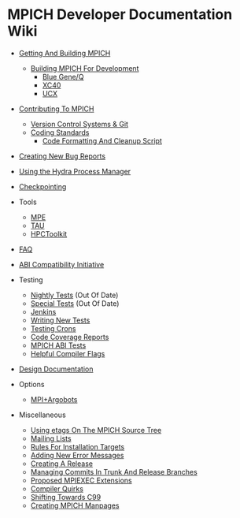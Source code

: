 # MPICH Developer Documentation Wiki

- [Getting And Building MPICH](source_code/Github.md)
    - [Building MPICH For Development](source_code/Building_MPICH_For_Development.md)
        - [Blue Gene/Q](source_code/BGQ.md)
        - [XC40](source_code/Cray.md)
        - [UCX](source_code/Summit.md)

- [Contributing To MPICH](source_code/Contributing_to_MPICH.md)
    - [Version Control Systems & Git](source_code/Version_Control_System.md)
    - [Coding Standards](source_code/Coding_Standards.md)
        - [Code Formatting And Cleanup Script](source_code/Code_Formatting_And_Cleanup_Script.md)

- [Creating New Bug Reports](source_code/Bug_Tickets.md)
- [Using the Hydra Process Manager](how_to/Using_the_Hydra_Process_Manager.md)
- [Checkpointing](how_to/Checkpointing.md)

- Tools
    - [MPE](tools/MPE_by_example.md)
    - [TAU](tools/TAU_by_example.md)
    - [HPCToolkit](tools/HPCToolkit_by_example.md)

- [FAQ](faq/Frequently_Asked_Questions.md)
- [ABI Compatibility Initiative](testing/ABI_Compatibility_Initiative.md)

- Testing
    - [Nightly Tests](testing/Nightly_Tests.md) (Out Of Date)
    - [Special Tests](https://www.mpich.org/static/cron/specialtests/index.htm) (Out Of Date)
    - [Jenkins](testing/Jenkins.md)
    - [Writing New Tests](testing/Writing_New_Tests.md)
    - [Testing Crons](testing/Testing_Crons.md)
    - [Code Coverage Reports](testing/Code_Coverage_Reports.md)
    - [MPICH ABI Tests](testing/MPICH_ABI_Tests.md)
    - [Helpful Compiler Flags](testing/Helpful_Compiler_Flags_For_Testing.md)

- [Design Documentation](design/Design_Documentation_Index.md)

- Options
    - [MPI+Argobots](options/MPI_Argobots.md)

- Miscellaneous
    - [Using etags On The MPICH Source Tree](source_code/Etags.md)
    - [Mailing Lists](https://www.mpich.org/support/mailing-lists/)
    - [Rules For Installation Targets](source_code/Rules_For_Installation_Targets.md)
    - [Adding New Error Messages](how_to/Adding_New_Error_Messages.md)
    - [Creating A Release](source_code/Creating_A_Release.md)
    - [Managing Commits In Trunk And Release Branches](source_code/Managing_Commits_In_Trunk_and_Release_Branches.md)
    - [Proposed MPIEXEC Extensions](design/Proposed_MPIEXEC_Extensions.md)
    - [Compiler Quirks](source_code/Compiler_Quirks.md)
    - [Shifting Towards C99](source_code/Shifting_Toward_C99.md)
    - [Creating MPICH Manpages](source_code/Creating_MPICH_Manpages.md)
